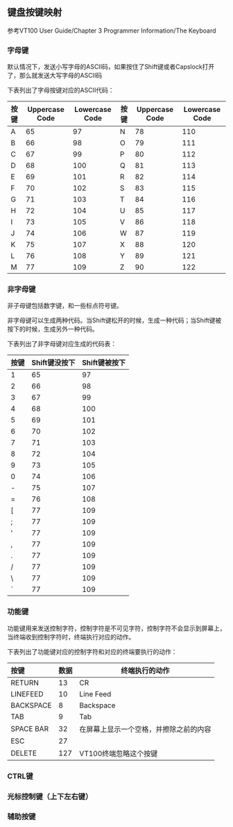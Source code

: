 ## 键盘按键映射

参考VT100 User Guide/Chapter 3 Programmer Information/The Keyboard

### 字母键
默认情况下，发送小写字母的ASCII码，如果按住了Shift键或者Capslock打开了，那么就发送大写字母的ASCII码

下表列出了字母按键对应的ASCII代码：

| 按键 | Uppercase Code | Lowercase Code  | 按键 | Uppercase Code | Lowercase Code |
| :--- | ---------------| --------------- | ---- | -------------- | -------------- |
| A    | 65             | 97              | N    | 78             | 110            |
| B    | 66             | 98              | O    | 79             | 111            |
| C    | 67             | 99              | P    | 80             | 112            |
| D    | 68             | 100             | Q    | 81             | 113            |
| E    | 69             | 101             | R    | 82             | 114            |
| F    | 70             | 102             | S    | 83             | 115            |
| G    | 71             | 103             | T    | 84             | 116            |
| H    | 72             | 104             | U    | 85             | 117            |
| I    | 73             | 105             | V    | 86             | 118            |
| J    | 74             | 106             | W    | 87             | 119            |
| K    | 75             | 107             | X    | 88             | 120            |
| L    | 76             | 108             | Y    | 89             | 121            |
| M    | 77             | 109             | Z    | 90             | 122            |


### 非字母键
非子母键包括数字键，和一些标点符号键。

非字母键可以生成两种代码。当Shift键松开的时候，生成一种代码；当Shift键被按下的时候，生成另外一种代码。

下表列出了非字母键对应生成的代码表：

| 按键 | Shift键没按下 | Shift键被按下 |
| :--- | ---------------| -------------|
| 1    | 65             | 97           |
| 2    | 66             | 98           |
| 3    | 67             | 99           |
| 4    | 68             | 100          |
| 5    | 69             | 101          |
| 6    | 70             | 102          |
| 7    | 71             | 103          |
| 8    | 72             | 104          |
| 9    | 73             | 105          |
| 0    | 74             | 106          |
| -    | 75             | 107          |
| =    | 76             | 108          |
| \[    | 77             | 109          |
| ;    | 77             | 109          |
| '    | 77             | 109          |
| ,    | 77             | 109          |
| .    | 77             | 109          |
| /    | 77             | 109          |
| \    | 77             | 109          |
| `    | 77             | 109          |


### 功能键
功能键用来发送控制字符，控制字符是不可见字符，控制字符不会显示到屏幕上，当终端收到控制字符时，终端执行对应的动作。

下表列出了功能键对应的控制字符和对应的终端要执行的动作：

| 按键       |数据 | 终端执行的动作 |
| :--------- | --- | -------------|
| RETURN     | 13  | CR           |
| LINEFEED   | 10  | Line Feed           |
| BACKSPACE  | 8   | Backspace           |
| TAB        | 9   | Tab           |
| SPACE BAR  | 32  | 在屏幕上显示一个空格，并擦除之前的内容          |
| ESC        | 27  |           |
| DELETE     | 127 | VT100终端忽略这个按键          |


### CTRL键

### 光标控制键（上下左右键）

### 辅助按键

